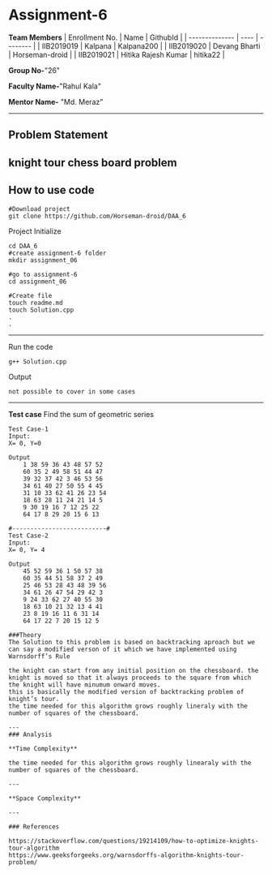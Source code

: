 # Assignment-6

**Team Members**
|   Enrollment No.  |   Name   | GithubId |
|   --------------  |   ----   | -------- |
|    IIB2019019  |   Kalpana | Kalpana200 | 
|    IIB2019020  |   Devang Bharti | Horseman-droid  |
|    IIB2019021  |   Hitika Rajesh Kumar | hitika22 |

**Group No-**"26"

**Faculty Name-**"Rahul Kala"

**Mentor Name-** "Md. Meraz"

---
## Problem Statement
knight tour chess board problem
---
## How to use code
```
#Download project
git clone https://github.com/Horseman-droid/DAA_6 
```
Project Initialize 
```
cd DAA_6
#create assignment-6 folder
mkdir assignment_06

#go to assignment-6
cd assignment_06

#Create file
touch readme.md
touch Solution.cpp
.
.
```
---

Run the code
```
g++ Solution.cpp
```
Output
```
not possible to cover in some cases 
```
---

**Test case**
Find the sum of geometric series
```
Test Case-1
Input:
X= 0, Y=0

Output
    1 38 59 36 43 48 57 52
    60 35 2 49 58 51 44 47
    39 32 37 42 3 46 53 56
    34 61 40 27 50 55 4 45
    31 10 33 62 41 26 23 54
    18 63 28 11 24 21 14 5
    9 30 19 16 7 12 25 22
    64 17 8 29 20 15 6 13

#--------------------------#
Test Case-2
Input:
X= 0, Y= 4 

Output
    45 52 59 36 1 50 57 38
    60 35 44 51 58 37 2 49
    25 46 53 28 43 48 39 56
    34 61 26 47 54 29 42 3
    9 24 33 62 27 40 55 30
    18 63 10 21 32 13 4 41
    23 8 19 16 11 6 31 14
    64 17 22 7 20 15 12 5
    
###Theory
The Solution to this problem is based on backtracking aproach but we can say a modified verson of it which we have implemented using Warnsdorff’s Rule

the knight can start from any initial position on the chessboard. the knight is moved so that it always proceeds to the square from which the knight will have minumum onward moves.
this is basically the modified version of backtracking problem of knight’s tour.
the time needed for this algorithm grows roughly lineraly with the number of squares of the chessboard.

---
### Analysis

**Time Complexity**

the time needed for this algorithm grows roughly linearaly with the number of squares of the chessboard.

---

**Space Complexity**

---

### References

https://stackoverflow.com/questions/19214109/how-to-optimize-knights-tour-algorithm
https://www.geeksforgeeks.org/warnsdorffs-algorithm-knights-tour-problem/
